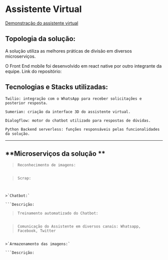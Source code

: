 # Assistente Virtual

[Demonstração do assistente virtual](http://bit.ly/eq28olist)

## **Topologia da solução:**

A solução utiliza as melhores práticas de divisão em diversos microserviços.

O Front End mobile foi desenvolvido em react native por outro integrante da equipe. Link do repositório:

## **Tecnologias e Stacks utilizadas:**

`Twilio: integração com o WhatsApp para receber solicitações e posterior resposta.`

`Sumerian: criação da interface 3D do assistente virtual.`

`Dialogflow: motor do chatbot utilizado para respostas de dúvidas.`

`Python Backend serverless: funções responsáveis pelas funcionalidades da solução.`

---

## **Microserviços da solução **

>`Reconhecimento de imagens:`

```Descrição:
```

>`Scrap:`

```Descrição:


>`Chatbot:`

```Descrição:
```

>`Treinamento automatizado do Chatbot:`

```Descrição:
```

>`Comunicação do Assistente em diversos canais: Whatsapp, Facebook, Twitter`

```Descrição:

>`Armazenamento das imagens:`

```Descrição:
